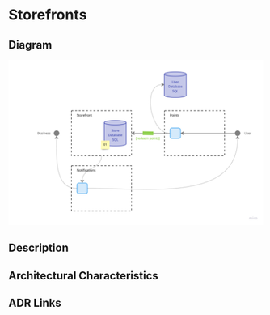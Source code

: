 # Storefronts

## Diagram

![Storefront](../../assets/detailed-storefront.jpg)

## Description

## Architectural Characteristics

## ADR Links